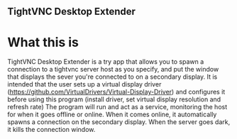 ## TightVNC Desktop Extender

# What this is
TightVNC Desktop Extender is a try app that allows you to spawn a connection to a tightvnc server host as you specify, and put the window that displays the sever you're connected to on a secondary display. 
It is intended that the user sets up a virtual display driver (https://github.com/VirtualDrivers/Virtual-Display-Driver) and configures it before using this program (install driver, set virtual display resolution and refresh rate)
The program will run and act as a service, monitoring the host for when it goes offline or online. When it comes online, it automatically spawns a connection on the secondary display. When the server goes dark, it kills the connection window. 